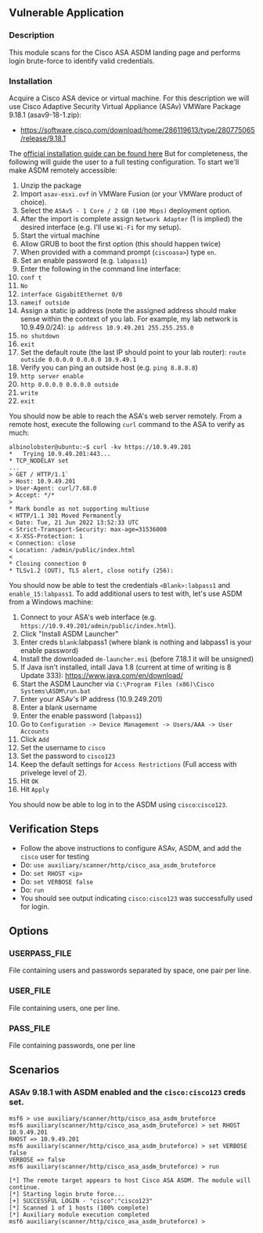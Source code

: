 ## Vulnerable Application

### Description

This module scans for the Cisco ASA ASDM landing page and performs login brute-force
to identify valid credentials.

### Installation

Acquire a Cisco ASA device or virtual machine. For this description we will use
Cisco Adaptive Security Virtual Appliance (ASAv) VMWare Package 9.18.1 (asav9-18-1.zip):

* https://software.cisco.com/download/home/286119613/type/280775065/release/9.18.1

The [official installation guide can be found here](https://www.cisco.com/c/en/us/td/docs/security/asa/asa98/asav/quick-start-book/asav-98-qsg/asav-vmware.html)
But for completeness, the following will guide the user to a full testing configuration.
To start we'll make ASDM remotely accessible:

1. Unzip the package
1. Import `asav-esxi.ovf` in VMWare Fusion (or your VMWare product of choice).
1. Select the `ASAv5 - 1 Core / 2 GB (100 Mbps)` deployment option.
1. After the import is complete assign `Network Adapter` (1 is implied) the desired
interface (e.g. I'll use `Wi-Fi` for my setup).
1. Start the virtual machine
1. Allow GRUB to boot the first option (this should happen twice)
1. When provided with a command prompt (`ciscoasa>`) type `en`.
1. Set an enable password (e.g. `labpass1`)
1. Enter the following in the command line interface:
1. `conf t`
1. `No`
1. `interface GigabitEthernet 0/0`
1. `nameif outside`
1. Assign a static ip address (note the assigned address should make sense within the
context of you lab. For example, my lab network is 10.9.49.0/24): `ip address 10.9.49.201 255.255.255.0`
1. `no shutdown`
1. `exit`
1. Set the default route (the last IP should point to your lab router): `route outside 0.0.0.0 0.0.0.0 10.9.49.1`
1. Verify you can ping an outside host (e.g. `ping 8.8.8.8`)
1. `http server enable`
1. `http 0.0.0.0 0.0.0.0 outside`
1. `write`
1. `exit`

You should now be able to reach the ASA's web server remotely. From a remote host, execute the following `curl`
command to the ASA to verify as much:

```
albinolobster@ubuntu:~$ curl -kv https://10.9.49.201
*   Trying 10.9.49.201:443...
* TCP_NODELAY set
...
> GET / HTTP/1.1`
> Host: 10.9.49.201
> User-Agent: curl/7.68.0
> Accept: */*
> 
* Mark bundle as not supporting multiuse
< HTTP/1.1 301 Moved Permanently
< Date: Tue, 21 Jun 2022 13:52:33 UTC
< Strict-Transport-Security: max-age=31536000
< X-XSS-Protection: 1
< Connection: close
< Location: /admin/public/index.html
< 
* Closing connection 0
* TLSv1.2 (OUT), TLS alert, close notify (256):
```

You should now be able to test the credentials `<Blank>:labpass1` and `enable_15:labpass1`. To
add additional users to test with, let's use ASDM from a Windows machine:

1. Connect to your ASA's web interface (e.g. `https://10.9.49.201/admin/public/index.html`).
1. Click "Install ASDM Launcher"
1. Enter creds `blank`:labpass1 (where blank is nothing and labpass1 is your enable password)
1. Install the downloaded `dm-launcher.msi` (before 7.18.1 it will be unsigned)
1. If Java isn't installed, intall Java 1.8 (current at time of writing is 8 Update 333): https://www.java.com/en/download/
1. Start the ASDM Launcher via `C:\Program Files (x86)\Cisco Systems\ASDM\run.bat`
1. Enter your ASAv's IP address (10.9.249.201)
1. Enter a blank username
1. Enter the enable password (`labpass1`)
1. Go to `Configuration -> Device Management -> Users/AAA -> User Accounts`
1. Click `Add`
1. Set the username to `cisco`
1. Set the password to `cisco123`
1. Keep the default settings for `Access Restrictions` (Full access with privelege level of 2).
1. Hit `OK`
1. Hit `Apply`

You should now be able to log in to the ASDM using `cisco`:`cisco123`.

## Verification Steps

* Follow the above instructions to configure ASAv, ASDM, and add the `cisco` user for testing
* Do: `use auxiliary/scanner/http/cisco_asa_asdm_bruteforce`
* Do: `set RHOST <ip>`
* Do: `set VERBOSE false`
* Do: `run`
* You should see output indicating `cisco:cisco123` was successfully used for login.

## Options

### USERPASS_FILE

File containing users and passwords separated by space, one pair per line.

### USER_FILE

File containing users, one per line.

### PASS_FILE

File containing passwords, one per line

## Scenarios

### ASAv 9.18.1 with ASDM enabled and the `cisco:cisco123` creds set.

```
msf6 > use auxiliary/scanner/http/cisco_asa_asdm_bruteforce
msf6 auxiliary(scanner/http/cisco_asa_asdm_bruteforce) > set RHOST 10.9.49.201
RHOST => 10.9.49.201
msf6 auxiliary(scanner/http/cisco_asa_asdm_bruteforce) > set VERBOSE false
VERBOSE => false
msf6 auxiliary(scanner/http/cisco_asa_asdm_bruteforce) > run

[*] The remote target appears to host Cisco ASA ASDM. The module will continue.
[*] Starting login brute force...
[+] SUCCESSFUL LOGIN - "cisco":"cisco123"
[*] Scanned 1 of 1 hosts (100% complete)
[*] Auxiliary module execution completed
msf6 auxiliary(scanner/http/cisco_asa_asdm_bruteforce) > 
```
